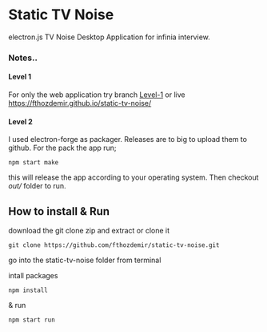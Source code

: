 # Static TV Noise
electron.js TV Noise Desktop Application for infinia interview.

### Notes..

#### Level 1
For only the web application try branch [Level-1](https://github.com/fthozdemir/static-tv-noise/tree/level-1)
or live https://fthozdemir.github.io/static-tv-noise/
#### Level 2 

I used electron-forge as packager.  Releases are to big to upload them to github. For the pack the app run;

```
npm start make
```
this  will release the app according to your operating system.
Then checkout  *out/* folder to run. 

## How to install & Run

download the git clone zip and extract or clone it

```
git clone https://github.com/fthozdemir/static-tv-noise.git
```

go into the static-tv-noise folder from terminal

intall packages

```
npm install
```

 & run

```
npm start run
```
